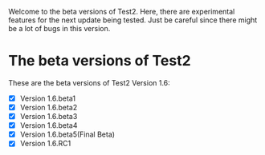 Welcome to the beta versions of Test2. Here, there are experimental features for the next update being tested. Just be careful since there might be a lot of bugs in this version.

# The beta versions of Test2
These are the beta versions of Test2 Version 1.6:
- [x] Version 1.6.beta1
- [x] Version 1.6.beta2
- [x] Version 1.6.beta3
- [x] Version 1.6.beta4
- [x] Version 1.6.beta5(Final Beta)
- [x] Version 1.6.RC1
